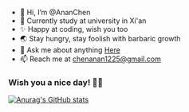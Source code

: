 <!--
### Hi there 👋
**Anan1225/Anan1225** is a ✨ _special_ ✨ repository because its `README.md` (this file) appears on your GitHub profile.

Here are some ideas to get you started:

- 🔭 I’m currently working on ...
- 🌱 I’m currently learning ...
- 👯 I’m looking to collaborate on ...
- 🤔 I’m looking for help with ...
- 💬 Ask me about ...
- 📫 How to reach me: ...
- 😄 Pronouns: ...
- ⚡ Fun fact: ...
-->

- 👋 Hi, I’m @AnanChen
- 🌱 Currently study at university in Xi'an 
- ✨ Happy at coding, wish you too
- 🌏 Stay hungry, stay foolish with barbaric growth
- 💬 Ask me about anything [Here](https://github.com/Anan1225/Anan1225/issues/1)
- 📫 Reach me at chenanan1225@gmail.com 

###    Wish you a nice day! 👧🏻

[![Anurag's GitHub stats](https://github-readme-stats.vercel.app/api?username=Anan1225&show_icons=true&theme=graywhite&hide_border=false&hide=prs)](https://github.com/anuraghazra/github-readme-stats)


